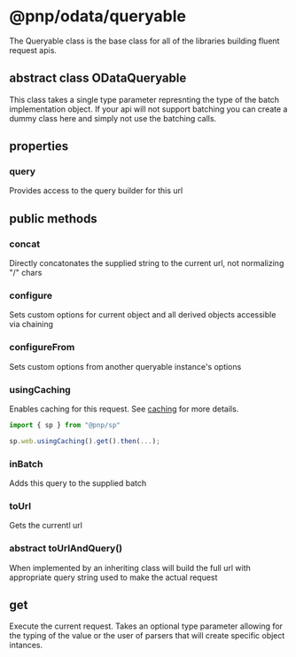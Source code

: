 # @pnp/odata/queryable

The Queryable class is the base class for all of the libraries building fluent request apis.

## abstract class ODataQueryable<BatchType extends ODataBatch>

This class takes a single type parameter represnting the type of the batch implementation object. If your api will not support batching 
you can create a dummy class here and simply not use the batching calls.

## properties

### query

Provides access to the query builder for this url



## public methods

### concat

Directly concatonates the supplied string to the current url, not normalizing "/" chars

### configure

Sets custom options for current object and all derived objects accessible via chaining

### configureFrom

Sets custom options from another queryable instance's options

### usingCaching

Enables caching for this request. See [caching](caching.md) for more details.

```TypeScript
import { sp } from "@pnp/sp"

sp.web.usingCaching().get().then(...);
```

### inBatch

Adds this query to the supplied batch

### toUrl

Gets the currentl url

### abstract toUrlAndQuery()

When implemented by an inheriting class will build the full url with appropriate query string used to make the actual request

## get

Execute the current request. Takes an optional type parameter allowing for the typing of the value or the user of parsers that will create specific object intances.
